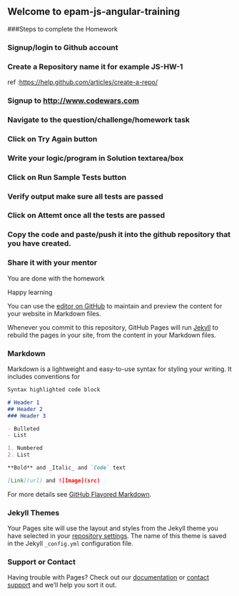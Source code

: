 ## Welcome to epam-js-angular-training


###Steps to complete the Homework

### Signup/login to Github account
### Create a Repository name it for example JS-HW-1
  ref :https://help.github.com/articles/create-a-repo/
### Signup to http://www.codewars.com 
### Navigate to the question/challenge/homework task
### Click on Try Again button
### Write your logic/program in Solution textarea/box
### Click on Run Sample Tests button
### Verify output make sure all tests are passed
### Click on Attemt once all the tests are passed
### Copy the code and paste/push it into the github repository that you have created.
### Share it with your mentor

You are done with the homework

Happy learning








You can use the [editor on GitHub](https://github.com/amshekar/epam-js-angular-training/edit/master/README.md) to maintain and preview the content for your website in Markdown files.

Whenever you commit to this repository, GitHub Pages will run [Jekyll](https://jekyllrb.com/) to rebuild the pages in your site, from the content in your Markdown files.

### Markdown

Markdown is a lightweight and easy-to-use syntax for styling your writing. It includes conventions for

```markdown
Syntax highlighted code block

# Header 1
## Header 2
### Header 3

- Bulleted
- List

1. Numbered
2. List

**Bold** and _Italic_ and `Code` text

[Link](url) and ![Image](src)
```

For more details see [GitHub Flavored Markdown](https://guides.github.com/features/mastering-markdown/).

### Jekyll Themes

Your Pages site will use the layout and styles from the Jekyll theme you have selected in your [repository settings](https://github.com/amshekar/epam-js-angular-training/settings). The name of this theme is saved in the Jekyll `_config.yml` configuration file.

### Support or Contact

Having trouble with Pages? Check out our [documentation](https://help.github.com/categories/github-pages-basics/) or [contact support](https://github.com/contact) and we’ll help you sort it out.
